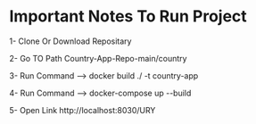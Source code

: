 # Important Notes To Run Project 



1- Clone Or Download Repositary 


2- Go TO Path Country-App-Repo-main/country


3- Run Command -->  docker build ./ -t country-app


4- Run Command -->  docker-compose up --build


5- Open Link http://localhost:8030/URY
